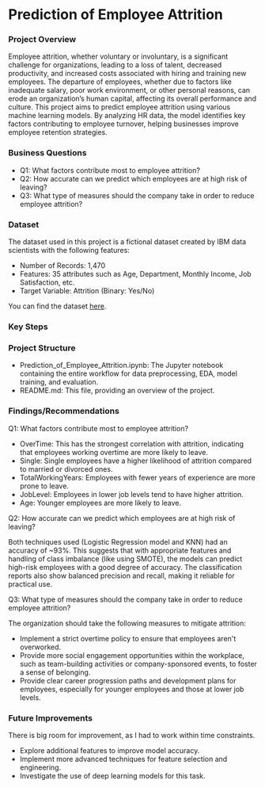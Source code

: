 # Prediction of Employee Attrition

### Project Overview

Employee attrition, whether voluntary or involuntary, is a significant challenge for organizations, leading to a loss of talent, decreased productivity, and increased costs associated with hiring and training new employees. The departure of employees, whether due to factors like inadequate salary, poor work environment, or other personal reasons, can erode an organization’s human capital, affecting its overall performance and culture. This project aims to predict employee attrition using various machine learning models. By analyzing HR data, the model identifies key factors contributing to employee turnover, helping businesses improve employee retention strategies.

### Business Questions

- Q1: What factors contribute most to employee attrition?
- Q2: How accurate can we predict which employees are at high risk of leaving?
- Q3: What type of measures should the company take in order to reduce employee attrition?

### Dataset

The dataset used in this project is a fictional dataset created by IBM data scientists with the following features:

- Number of Records: 1,470
- Features: 35 attributes such as Age, Department, Monthly Income, Job Satisfaction, etc.
- Target Variable: Attrition (Binary: Yes/No)

You can find the dataset [here](https://www.kaggle.com/datasets/pavansubhasht/ibm-hr-analytics-attrition-dataset).

### Key Steps

### Project Structure

- Prediction_of_Employee_Attrition.ipynb: The Jupyter notebook containing the entire workflow for data preprocessing, EDA, model training, and evaluation.
- README.md: This file, providing an overview of the project.

### Findings/Recommendations

Q1: What factors contribute most to employee attrition?

- OverTime: This has the strongest correlation with attrition, indicating that employees working overtime are more likely to leave.
- Single: Single employees have a higher likelihood of attrition compared to married or divorced ones.
- TotalWorkingYears: Employees with fewer years of experience are more prone to leave.
- JobLevel: Employees in lower job levels tend to have higher attrition.
- Age: Younger employees are more likely to leave.

Q2: How accurate can we predict which employees are at high risk of leaving?

Both techniques used (Logistic Regression model and KNN) had an accuracy of ~93%. This suggests that with appropriate features and handling of class imbalance (like using SMOTE), the models can predict high-risk employees with a good degree of accuracy. The classification reports also show balanced precision and recall, making it reliable for practical use.

Q3: What type of measures should the company take in order to reduce employee attrition?

The organization should take the following measures to mitigate attrition:

- Implement a strict overtime policy to ensure that employees aren't overworked.
- Provide more social engagement opportunities within the workplace, such as team-building activities or company-sponsored events, to foster a sense of belonging.
- Provide clear career progression paths and development plans for employees, especially for younger employees and those at lower job levels.

### Future Improvements

There is big room for improvement, as I had to work within time constraints.

- Explore additional features to improve model accuracy.
- Implement more advanced techniques for feature selection and engineering.
- Investigate the use of deep learning models for this task.
